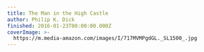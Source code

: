 ```yaml
---
title: The Man in the High Castle
author: Philip K. Dick
finished: 2016-01-23T00:00:00.000Z
coverImage: >-
  https://m.media-amazon.com/images/I/717MVMPgdGL._SL1500_.jpg
---
```

